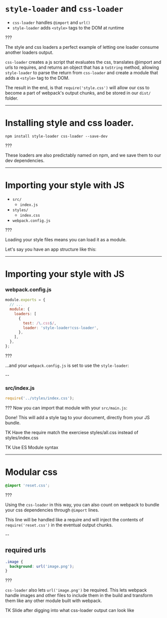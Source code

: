 # `style-loader` and `css-loader`

- `css-loader` handles `@import` and `url()`
- `style-loader` adds `<style>` tags to the DOM at runtime

???

The style and css loaders a perfect example of letting one loader consume another loaders output.

`css-loader` creates a js script that evaluates the css, translates @import and urls to requires, and returns an object that has a `toString` method, allowing `style-loader` to parse the return from `css-loader` and create a module that adds a `<style>` tag to the DOM.

The result in the end, is that `require('style.css')` will allow our css to become a part of webpack's output chunks, and be stored in our `dist/` folder.

---
# Installing style and css loader.

```shell
npm install style-loader css-loader --save-dev
```

???

These loaders are also predictably named on npm, and we save them to our dev dependencies.

---

# Importing your style with JS

- `src/`
  - `index.js`
- `styles/`
  - `index.css`
- `webpack.config.js`

???

Loading your style files means you can load it as a module.

Let's say you have an app structure like this:

---

# Importing your style with JS

### webpack.config.js
```js
module.exports = {
  // ...
  module: {
    loaders: [
      {
        test: /\.css$/,
        loader: 'style-loader!css-loader',
      },
    ],
  },
};
```

???

...and your `webpack.config.js` is set to use the `style-loader`:


--

### src/index.js
```js
require('../styles/index.css');
```

???
Now you can import that module with your `src/main.js`:

Done! This will add a style tag to your document, directly from your JS bundle.

TK Have the require match the exerciese styles/all.css instead of styles/index.css

TK Use ES Module syntax

---

# Modular css

```css
@import 'reset.css';
```

???

Using the `css-loader` in this way, you can also count on webpack to bundle your css dependencies through `@import` lines.

This line will be handled like a require and will inject the contents of `require('reset.css')` in the eventual output chunks.

--

## required urls

```css
.image {
  background: url('image.png');
}
```

???

`css-loader` also lets `url('image.png')` be required. This lets webpack handle images and other files to include them in the build and transform them like any other module built with webpack.

TK Slide after digging into what css-loader output can look like
